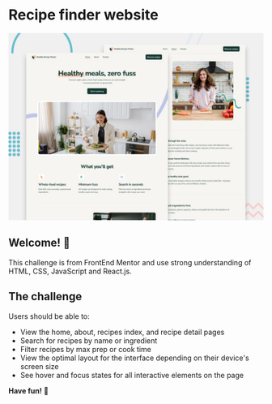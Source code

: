 # Recipe finder website

![Design preview for the Recipe finder website coding challenge](./preview.jpg)

## Welcome! 👋
This challenge is from FrontEnd Mentor and use strong understanding of HTML, CSS, JavaScript and React.js.

## The challenge

Users should be able to:

- View the home, about, recipes index, and recipe detail pages
- Search for recipes by name or ingredient
- Filter recipes by max prep or cook time
- View the optimal layout for the interface depending on their device's screen size
- See hover and focus states for all interactive elements on the page

**Have fun!** 🚀
